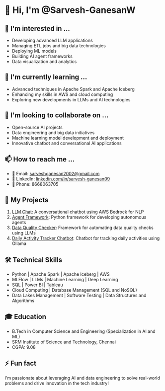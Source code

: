 # 👋 Hi, I'm @Sarvesh-GanesanW

## 👀 I'm interested in ...
- Developing advanced LLM applications
- Managing ETL jobs and big data technologies
- Deploying ML models
- Building AI agent frameworks
- Data visualization and analytics

## 🌱 I'm currently learning ...
- Advanced techniques in Apache Spark and Apache Iceberg
- Enhancing my skills in AWS and cloud computing
- Exploring new developments in LLMs and AI technologies

## 💞️ I'm looking to collaborate on ...
- Open-source AI projects
- Data engineering and big data initiatives
- Machine learning model development and deployment
- Innovative chatbot and conversational AI applications

## 📫 How to reach me ...
- 📧 Email: sarveshganesan2002@gmail.com
- 🔗 LinkedIn: [linkedin.com/in/sarvesh-ganesan09](https://linkedin.com/in/sarvesh-ganesan09)
- 📱 Phone: 8668063705

## 🚀 My Projects
1. [LLM Chat](https://github.com/Sarvesh-GanesanW/LLM-Chat): A conversational chatbot using AWS Bedrock for NLP
2. [Agent Framework](https://github.com/Sarvesh-GanesanW/Agent-Framework): Python framework for developing autonomous agents
3. [Data Quality Checker](https://github.com/Sarvesh-GanesanW/Data-Quality-Checker): Framework for automating data quality checks using LLMs
4. [Daily Activity Tracker Chatbot](https://github.com/Sarvesh-GanesanW/Daily-Activity-Tracker-Chatbot): Chatbot for tracking daily activities using Ollama

## 🛠 Technical Skills
- Python | Apache Spark | Apache Iceberg | AWS
- MLFlow | LLMs | Machine Learning | Deep Learning
- SQL | Power BI | Tableau
- Cloud Computing | Database Management (SQL and NoSQL)
- Data Lakes Management | Software Testing | Data Structures and Algorithms

## 🎓 Education
- B.Tech in Computer Science and Engineering (Specialization in AI and ML)
- SRM Institute of Science and Technology, Chennai
- CGPA: 9.08

## ⚡ Fun fact
I'm passionate about leveraging AI and data engineering to solve real-world problems and drive innovation in the tech industry!
